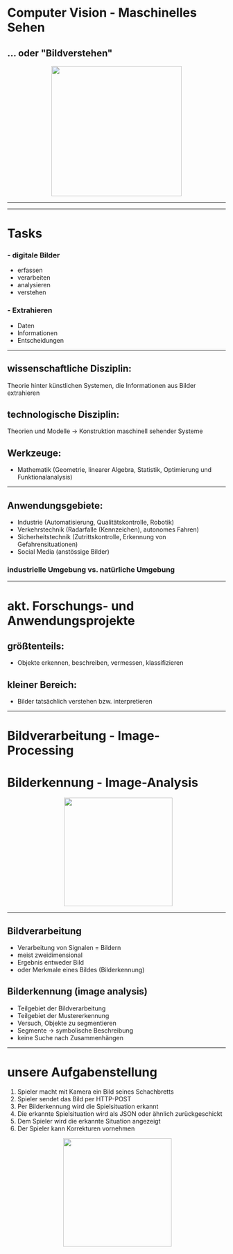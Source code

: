 # Computer Vision - Maschinelles Sehen

## ... oder "Bildverstehen"

<p align="center">
  <img align="center" width="300" src="./images/bild1.jpg">
</p>

---

---

# Tasks

### - digitale Bilder

 - erfassen
 - verarbeiten
 - analysieren
 - verstehen

### - Extrahieren

 - Daten
 - Informationen
 - Entscheidungen

---

## wissenschaftliche Disziplin:

Theorie hinter künstlichen Systemen, die Informationen aus Bilder extrahieren

## technologische Disziplin:

Theorien und Modelle -> Konstruktion maschinell sehender Systeme

## Werkzeuge:

- Mathematik (Geometrie, linearer Algebra, Statistik, Optimierung und Funktionalanalysis)

---

## Anwendungsgebiete:

- Industrie (Automatisierung, Qualitätskontrolle, Robotik)
- Verkehrstechnik (Radarfalle (Kennzeichen), autonomes Fahren)
- Sicherheitstechnik (Zutrittskontrolle, Erkennung von Gefahrensituationen)
- Social Media (anstössige Bilder)

### industrielle Umgebung vs. natürliche Umgebung

---

# akt. Forschungs- und Anwendungsprojekte 

## größtenteils: 
- Objekte erkennen, beschreiben, vermessen, klassifizieren

## kleiner Bereich:
- Bilder tatsächlich verstehen bzw. interpretieren

---

# Bildverarbeitung - Image-Processing

# Bilderkennung - Image-Analysis

<p align="center">  
  <img align="center" width="250" height="250" src="./images/titelbild.jpg">
</p>

---

## Bildverarbeitung

- Verarbeitung von Signalen = Bildern
- meist zweidimensional
- Ergebnis entweder Bild
- oder Merkmale eines Bildes (Bilderkennung)

## Bilderkennung (image analysis)

- Teilgebiet der Bildverarbeitung
- Teilgebiet der Mustererkennung
- Versuch, Objekte zu segmentieren
- Segmente -> symbolische Beschreibung
- keine Suche nach Zusammenhängen

---

# unsere Aufgabenstellung

1. Spieler macht mit Kamera ein Bild seines Schachbretts
2. Spieler sendet das Bild per HTTP-POST
3. Per Bilderkennung wird die Spielsituation erkannt
4. Die erkannte Spielsituation wird als JSON oder ähnlich zurückgeschickt
5. Dem Spieler wird die erkannte Situation angezeigt
6. Der Spieler kann Korrekturen vornehmen

<p align="center">
  <img align="center" width="250" height="250" src="./images/schachnotation.png">
</p>

